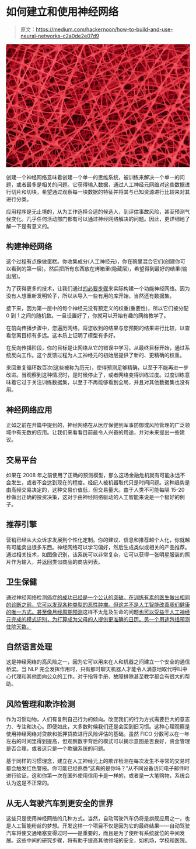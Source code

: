 # 如何建立和使用神经网络

> 原文：<https://medium.com/hackernoon/how-to-build-and-use-neural-networks-c2a0de2e07d9>

![](img/fe30bb6106ce76d653d3fa8e6c84a3d4.png)

创建一个神经网络意味着创建一个单一的思维系统，被训练来解决一个单一的问题，或者最多是相关的问题。它获得输入数据，通过人工神经元网络对这些数据进行切片和切块，希望通过观察每一块数据的特征并将其与已知资源进行比较来对其进行分类。

应用程序是无止境的，从为工作选择合适的候选人，到评估事故风险，甚至预测气候变化。几乎任何活动部门都有可以通过神经网络解决的问题。因此，更详细地了解一下是有意义的。

## 构建神经网络

这个过程有点像做蛋糕。你收集成分(人工神经元)，你在碗里混合它们(创建你可以看到的第一层)，然后把所有东西放在烤箱里(隐藏层)，希望得到最好的结果(输出层)。

为了获得更多的技术，让我们通过[的必要步骤](https://medium.freecodecamp.org/building-a-3-layer-neural-network-from-scratch-99239c4af5d3)来实际构建一个功能神经网络。因为没有人想重新发明轮子，所以从导入一些有用的库开始，当然还有数据集。

接下来，因为第一层中的每个神经元没有预定义的权重(重要性)，所以它们被分配 0 到 1 之间的随机数。一旦设置好了，你就可以开始有趣的网络教学了。

在前向传播步骤中，您遍历网络，将您收到的结果与您预期的结果进行比较，以查看您离目标有多远。这本质上证明了模型有多好。

在反向传播阶段，你的目标是让网络从它的错误中学习，从最终目标开始，通过系统反向工作。这个反馈过程为人工神经元的初始层提供了新的、更精确的权重。

来回重复循环数百次(这些被称为历元)，使得预测足够精确，以至于不能再进一步改进。当观察到这种情况时，是时候停止了，或者网络变得训练过度。过度训练意味着它过于关注训练数据集，以至于不再能够看到全局，并且对其他数据集也没有用。

## 神经网络应用

正如之前在开篇中提到的，神经网络在从医疗保健到军事防御或风险管理的广泛领域中有无数的应用。让我们来看看目前最令人兴奋的用途，并对未来提出一些建议。

## 交易平台

如果在 2008 年之前使用了正确的预测模型，那么这场金融危机就有可能永远不会发生，或者不会达到现在的程度。经纪人被机器取代只是时间问题。这种趋势是由高频交易决定的，这种交易价值低，但交易量大。由于人类不可能每隔 15-20 秒做出正确的投资决策，这对于由神经网络驱动的人工智能来说是一个极好的例子。

## 推荐引擎

营销已经从大众诉求发展到个性化定制。你的建议、信息和推荐越个人化，你就越有可能卖出很多东西。神经网络可以学习偏好，然后生成类似或相关的产品推荐。通过相关技术，如图像识别，该系统可以非常复杂，它可以获得一张明星服装的照片作为输入，并返回类似商品的商店列表。

## 卫生保健

通过神经网络检测癌症[的成功已经是一个公认的突破。在训练有素的医生做出相同的诊断之前，它可以发现各种类型的恶性肿瘤。但这并不是人工智能改善我们健康的唯一方式。甚至像月经周期预测](https://www.ncbi.nlm.nih.gov/pmc/articles/PMC5722487/)这样不太危及生命的问题[也可以受益于人工神经元完成的模式识别，为打算成为父母的人提供更准确的日历。另一个用途包括预测住院天数。](https://indatalabs.com/resources/neural-network-implementation-in-healthcare-app)

## 自然语言处理

这是神经网络的高风险之一，因为它可以用来在人和机器之间建立一个安全的通信桥梁。当 NLP 完全发挥作用时，只有那时聊天机器人才能令人满意地取代呼叫中心代理和其他面向公众的工作。对于指导手册、故障排除甚至教学都会有很大的帮助。

## 风险管理和欺诈检测

作为习惯动物，人们有复制自己行为的倾向。改变我们的行为方式需要巨大的意志力、专注和决心。即便如此，大多数时候我们还是会回到旧习惯。这种心理观察是使用神经网络对贷款和抵押贷款进行风险评估的基础。虽然 FICO 分数可以在一年左右的时间里得到提高，但观察数字背后的模式可以揭示意图是否良好，资金管理是否合理，或者这只是一个欺骗系统的问题。

基于同样的习惯理念，建立在人工神经元上的欺诈检测在每次发生不寻常的交易时都会触发红色警报。你可能已经熟悉“这真的是你吗？”从不同设备访问电子邮件时进行验证。这和你第一次在国外使用信用卡是一样的，或者是一大笔购物，系统会认为这是不正常的。

## 从无人驾驶汽车到更安全的世界

这些只是使用神经网络的几种方式。当然，自动驾驶汽车仍将是旗舰应用之一，也是人工智能粉丝的梦想。开发这样一个项目不仅是因为它的最终结果——自动驾驶汽车将使交通堵塞变得过时——是重要的，而且是为了使所有系统就位的中间发展。这些中间的研究步骤，将有助于提高其他领域的安全，如机场，学校和医院。